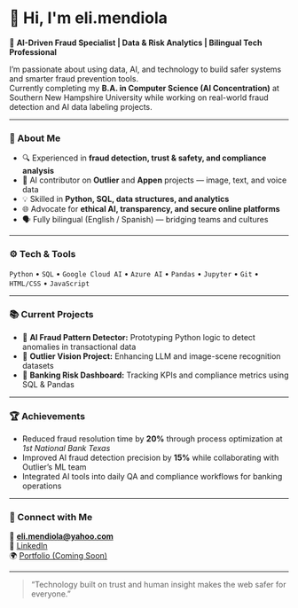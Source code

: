 # 👋 Hi, I'm eli.mendiola

🚀 **AI-Driven Fraud Specialist | Data & Risk Analytics | Bilingual Tech Professional**

I’m passionate about using data, AI, and technology to build safer systems and smarter fraud prevention tools.  
Currently completing my **B.A. in Computer Science (AI Concentration)** at Southern New Hampshire University while working on real-world fraud detection and AI data labeling projects.

---

### 🧠 About Me
- 🔍 Experienced in **fraud detection, trust & safety, and compliance analysis**
- 🤖 AI contributor on **Outlier** and **Appen** projects — image, text, and voice data
- 💡 Skilled in **Python, SQL, data structures, and analytics**
- 🌐 Advocate for **ethical AI, transparency, and secure online platforms**
- 🗣️ Fully bilingual (English / Spanish) — bridging teams and cultures

---

### ⚙️ Tech & Tools
`Python` • `SQL` • `Google Cloud AI` • `Azure AI` • `Pandas` • `Jupyter` • `Git` • `HTML/CSS` • `JavaScript`

---

### 📚 Current Projects
- 🧩 **AI Fraud Pattern Detector:** Prototyping Python logic to detect anomalies in transactional data  
- 🎯 **Outlier Vision Project:** Enhancing LLM and image-scene recognition datasets  
- 🔐 **Banking Risk Dashboard:** Tracking KPIs and compliance metrics using SQL & Pandas

---

### 🏆 Achievements
- Reduced fraud resolution time by **20%** through process optimization at *1st National Bank Texas*  
- Improved AI fraud detection precision by **15%** while collaborating with Outlier’s ML team  
- Integrated AI tools into daily QA and compliance workflows for banking operations

---

### 🤝 Connect with Me
📧 **eli.mendiola@yahoo.com**  
🔗 [LinkedIn](https://www.linkedin.com/in/eliseo-mendiola-50a687335)  
🌍 [Portfolio (Coming Soon)](https://github.com/elimendiola)

---

> “Technology built on trust and human insight makes the web safer for everyone.”
